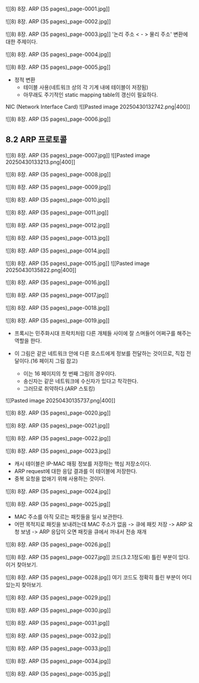 ![[8) 8장. ARP (35 pages)_page-0001.jpg]]

![[8) 8장. ARP (35 pages)_page-0002.jpg]]

![[8) 8장. ARP (35 pages)_page-0003.jpg]]
'논리 주소 < - > 물리 주소' 변환에 대한 주제이다.

![[8) 8장. ARP (35 pages)_page-0004.jpg]]

![[8) 8장. ARP (35 pages)_page-0005.jpg]]
- 정적 변환
	- 테이블 사용(네트워크 상의 각 기계 내에 테이블이 저장됨)
	- 아무래도 주기적인 static mapping table의 갱신이 필요하다.

 NIC (Network Interface Card)
 ![[Pasted image 20250430132742.png|400]]
 
![[8) 8장. ARP (35 pages)_page-0006.jpg]]

## 8.2 ARP 프로토콜
![[8) 8장. ARP (35 pages)_page-0007.jpg]]
![[Pasted image 20250430133213.png|400]]


![[8) 8장. ARP (35 pages)_page-0008.jpg]]

![[8) 8장. ARP (35 pages)_page-0009.jpg]]

![[8) 8장. ARP (35 pages)_page-0010.jpg]]

![[8) 8장. ARP (35 pages)_page-0011.jpg]]

![[8) 8장. ARP (35 pages)_page-0012.jpg]]

![[8) 8장. ARP (35 pages)_page-0013.jpg]]

![[8) 8장. ARP (35 pages)_page-0014.jpg]]

![[8) 8장. ARP (35 pages)_page-0015.jpg]]
![[Pasted image 20250430135822.png|400]]

![[8) 8장. ARP (35 pages)_page-0016.jpg]]

![[8) 8장. ARP (35 pages)_page-0017.jpg]]

![[8) 8장. ARP (35 pages)_page-0018.jpg]]

![[8) 8장. ARP (35 pages)_page-0019.jpg]]
- 프록시는 민주화시대 프락치처럼 다른 개체들 사이에 잘 스며들어 어쩌구를 해주는 역할을 한다.

- 이 그림은 같은 네트워크 안에 다른 호스트에게 정보를 전달하는 것이므로, 직접 전달이다.(16 페이지 그림 참고)
	- 이는 16 페이지의 첫 번째 그림의 경우이다.
	- 송신자는 같은 네트워크에 수신자가 있다고 착각한다.
	- 그러므로 취약하다.(ARP 스토킹)

![[Pasted image 20250430135737.png|400]]

![[8) 8장. ARP (35 pages)_page-0020.jpg]]

![[8) 8장. ARP (35 pages)_page-0021.jpg]]

![[8) 8장. ARP (35 pages)_page-0022.jpg]]

![[8) 8장. ARP (35 pages)_page-0023.jpg]]
- 캐시 테이블은 IP-MAC 매핑 정보를 저장하는 핵심 저장소이다.
- ARP request에 대한 응답 결과를 이 테이블에 저장한다.
- 중복 요청을 없애기 위해 사용하는 것이다.

![[8) 8장. ARP (35 pages)_page-0024.jpg]]

![[8) 8장. ARP (35 pages)_page-0025.jpg]]
- MAC 주소를 아직 모르는 패킷들을 일시 보관한다.
- 어떤 목적지로 패킷을 보내려는데 MAC 주소가 없음 -> 큐에 패킷 저장 -> ARP 요청 보냄 -> ARP 응답이 오면 패킷을 큐에서 꺼내서 전송 재개

![[8) 8장. ARP (35 pages)_page-0026.jpg]]

![[8) 8장. ARP (35 pages)_page-0027.jpg]]
코드(3.2.1정도에) 틀린 부분이 있다. 이거 찾아보기.


![[8) 8장. ARP (35 pages)_page-0028.jpg]]
여기 코드도 정확히 틀린 부분이 어디 있는지 찾아보기.


![[8) 8장. ARP (35 pages)_page-0029.jpg]]

![[8) 8장. ARP (35 pages)_page-0030.jpg]]

![[8) 8장. ARP (35 pages)_page-0031.jpg]]

![[8) 8장. ARP (35 pages)_page-0032.jpg]]

![[8) 8장. ARP (35 pages)_page-0033.jpg]]

![[8) 8장. ARP (35 pages)_page-0034.jpg]]

![[8) 8장. ARP (35 pages)_page-0035.jpg]]